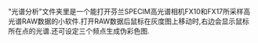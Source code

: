 "光谱分析"文件夹里是一个能打开芬兰SPECIM高光谱相机FX10和FX17所采样高光谱RAW数据的小软件.打开RAW数据后鼠标在灰度图上移动时,右边会显示鼠标所在点的光谱.还可设定三个频点生成伪彩色图.
